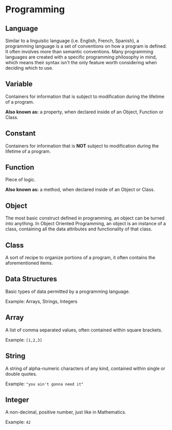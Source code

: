 # Programming

## Language
Similar to a linguistic language (i.e. English, French, Spanish), a programming language is
a set of conventions on how a program is defined. It often involves more than semantic conventions.
Many programming languages are created with a specific programming philosophy in mind, which means
their syntax isn't the only feature worth considering when deciding which to use.

## Variable
Containers for information that is subject to modification during the lifetime of a program.

**Also known as:** a property, when declared inside of an Object, Function or Class.

## Constant
Containers for information that is **NOT** subject to modification during the lifetime of a program.

## Function
Piece of logic.

**Also known as:** a method, when declared inside of an Object or Class.

## Object
The most basic construct defined in programming, an object can be turned into anything. In Object Oriented Programming, an object is an instance of a class, containing all the data attributes and functionality of that class.

## Class
A sort of recipe to organize portions of a program, it often contains the aforementioned items.

## Data Structures
Basic types of data permitted by a programming language.

Example: Arrays, Strings, Integers

## Array
A list of comma separated values, often contained within square brackets.

Example: `[1,2,3]`

## String
A string of alpha-numeric characters of any kind, contained within single or double quotes.

Example: `"you ain't gonna need it"`

## Integer
A non-decimal, positive number, just like in Mathematics.

Example: `42`